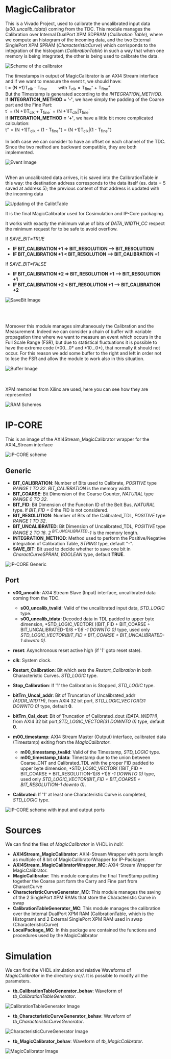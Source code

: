 # MagicCalibrator
This is a Vivado Project, used to calibrate the uncalibrated input data (*s00_uncalib_tdata*) coming from the TDC.
This module manages the Calibration over Internal DualPort XPM SDPRAM (*Calibration Table*), where we compute an histogram of the incoming data, and the two External SinglePort XPM SPRAM (*CharacteristicCurve*) which corrisponds to the integration of the histogram (*CalibrationTable*) in such a way that when one memory is being integrated, the other is being used to calibrate the data.

![Scheme of the calibrator ](doc/img/MagicCalScheme.svg)

The timestamps in output of MagicCalibrator is an AXI4 Stream interface and if we want to measure the event t, we should have:
<br/> t = (N +1)T<sub>clk</sub> - T<sub>fine</sub> &nbsp; &nbsp; &nbsp; &nbsp; with T<sub>clk</sub> = T<sub>fine</sub><sup>-</sup> + T<sub>fine</sub><sup>+</sup>
<br/>
But the Timestamp is generated according to the *INTEGRATION_METHOD*.
<br/>
If **INTEGRATION_METHOD = '-'**, we have simply the padding of the Coarse part and the Fine Part:
<br/> t<sup>-</sup> = (N +1)T<sub>clk</sub> + T<sub>fine</sub><sup>-</sup> = (N +1)T<sub>clk</sub>|T<sub>fine</sub><sup>-</sup>
<br/>
If **INTEGRATION_METHOD = '+'**, we have a little bit more complicated calculation:
<br/>
t<sup>+</sup> = (N +1)T<sub>clk</sub> + (1 - T<sub>fine</sub><sup>+</sup>) = (N +1)T<sub>clk</sub>|(1 - T<sub>fine</sub><sup>+</sup>)
<br/><br/>
In both case we can consider to have an offset on each channel of the TDC.
<br/>
Since the two method are backward compatible, they are both implemented.

![Event Image](doc/img/Event.png)
<br/><br/>

When an uncalibrated data arrives, it is saved into the CalibrationTable in this way: the destination address corresponds to the data itself (es. data = 5 saved at address 5); the previous content of that address is updated with the incoming data

![Updating of the CalibtTable ](doc/img/CalibUpdate.svg)

It is the final MagicCalibrator used for Cosimulation and IP-Core packaging.

It works with exactly the minimum value of bits of *DATA_WIDTH_CC* respect the minimum request for to be safe to avoid overflow.

If *SAVE_BIT=TRUE*

 - **IF BIT_CALIBRATION +1 => BIT_RESOLUTION --> BIT_RESOLUTION**
 - **IF BIT_CALIBRATION +1 < BIT_RESOLUTION  --> BIT_CALIBRATION +1**

If *SAVE_BIT=FALSE*  

 - **IF BIT_CALIBRATION +2 => BIT_RESOLUTION +1 --> BIT_RESOLUTION +1**
 - **IF BIT_CALIBRATION +2 < BIT_RESOLUTION +1  --> BIT_CALIBRATION +2**


![SaveBit Image](doc/img/SaveBit.png)


<br/>
<br/>
<br/>
Moreover this module manages simultaneously the Calibration and the Measurement. Indeed we can consider a chain of buffer with variable propagation time where we want to measure an event which occurs in the Full Scale Range (FSR), but due to statistical fluctuations it is possible to have the extreme code (*00...0* and *10...0*), that normally it should not occur. For this reason we add some buffer to the right and left in order not to lose the FSR and allow the module to work also in this situation.


![Buffer Image](doc/img/Buffer.png)


<br/>
<br/>
XPM memories from Xilinx are used, here you can see how they are represented

![RAM Schemes](doc/img/RAM_schemes.svg)


# IP-CORE

This is an image of the AXI4Stream_MagicCalibrator wrapper for the AXI4_Stream interface

![IP-CORE scheme](doc/img/IPCore_Closed.png)

## Generic

- **BIT_CALIBRATION**: Number of Bits used to Calibrate, *POSITIVE* type *RANGE  1  TO  32*. *BIT_CALIBRATION* is the memory width.
- **BIT_COARSE**: Bit Dimension of the Coarse Counter, *NATURAL* type *RANGE  0  TO  32*.
- **BIT_FID**: Bit Dimension of the Function ID of the Belt Bus, *NATURAL* type. If *BIT_FID = 0* the FID is not considered.
- **BIT_RESOLUTION**: Number of Bits of the Calibrated_TDL, *POSITIVE* type *RANGE  1  TO  32*.
- **BIT_UNCALIBRATED**: Bit Dimension of Uncalibrated_TDL, *POSITIVE* type *RANGE  2  TO  16*. *2 <sup>BIT_UNCALIBRATED</sup>-1* is the memory length.  
- **INTEGRATION_METHOD**: Method used to perform the Positive/Negative integration of Calibration Table, *STRING* type, default "-".
- **SAVE_BIT**: Bit used to decide whether to save one bit in *CharactCurveSPRAM*, *BOOLEAN* type, default **TRUE**.

![IP-CORE Generic](doc/img/Generic.svg)

## Port

- **s00_uncalib**: AXI4 Stream Slave (Input) interface, uncalibrated data coming from the TDC.
	- **s00_uncalib_tvalid**: Valid of the uncalibrated input data, *STD_LOGIC* type.
	- **s00_uncalib_tdata**: Decoded data in TDL padded to upper byte dimension, *STD_LOGIC_VECTOR( ((BIT_FID + BIT_COARSE + BIT_UNCALIBRATED-1)/8 +1)*8 -1 DOWNTO 0)* type, used only *STD_LOGIC_VECTOR(BIT_FID + BIT_COARSE + BIT_UNCALIBRATED-1 downto 0)*.

 - **reset**: Asynchronous reset active high (if '1' goto reset state).

 - **clk**: System clock.

 - **Restart_Calibration**: Bit which sets the *Restart_Calibration* in both Characteristic Curves. *STD_LOGIC* type.

 - **Stop_Calibration**: If '1' the Calibration is Stopped, *STD_LOGIC* type.

 - **bitTrn_Uncal_addr**: Bit of Truncation of Uncalibrated_addr *(ADDR_WIDTH)*, from AXI4 32 bit port, *STD_LOGIC_VECTOR(31 DOWNTO 0)* type, default **0**.

 - **bitTrn_Cal_dout**: Bit of Truncation of Calibrated_dout *(DATA_WIDTH)*, from AXI4 32 bit port,*STD_LOGIC_VECTOR(31 DOWNTO 0)*  type, default **0**.

 - **m00_timestamp**: AXI4 Stream Master (Output) interface, calibrated data (Timestamp) exiting from the *MagicCalibrator*.
    - **m00_timestamp_tvalid**: Valid of the Timestamp, *STD_LOGIC* type.
    - **m00_timestamp_tdata**: Timestamp due to the union between Coarse_CNT and Calibrated_TDL with the proper FID padded to upper byte dimension, *STD_LOGIC_VECTOR( ((BIT_FID + BIT_COARSE + BIT_RESOLUTION-1)/8 +1)*8 -1 DOWNTO 0)* type, used only *STD_LOGIC_VECTOR(BIT_FID + BIT_COARSE + BIT_RESOLUTION-1 downto 0)*.


 - **Calibrated**: If '1' at least one Characteristic Curve is completed, *STD_LOGIC* type.

 ![IP-CORE scheme with input and output ports](doc/img/IPCore_open.png)

# Sources

We can find the files of *MagicCalibrator* in VHDL in *hdl/*:
- **AXI4Stream_MagicCalibrator**: AXI4-Stream Wrapper with ports length as multiple of 8 bit of MagicCalibratorWrapper for IP-Packager.
- **AXI4Stream_MagicCalibratorWrapper_MC**: AXI4-Stream Wrapper for MagicCalibrator.
- **MagicCalibrator**: This module computes the final TimeStamp putting together the Coarse part form the Carry and Fine part from CharactCurve
- **CharacteristicCurveGenerator_MC**: This module manages the saving of the 2 SinglePort XPM RAMs that store the Characteristic Curve in swap
- **CalibrationTableGenerator_MC**: This module manages the calibration over the Internal DualPort XPM RAM (CalibrationTable, which is the Histogram) and 2 External SinglePort XPM RAM used in swap (CharacteristicCurve)
- **LocalPackage_MC**: In this package are contained the functions and procedures used by the MagicCalibrator


# Simulation

We can find the VHDL simulation and relative Waveforms of *MagicCalibrator* in the directory *src//*. It is possible to modify all the parameters.

 - **tb_CalibrationTableGenerator_behav**: Waveform of *tb_CalibrationTableGenerator*.

![CalibrationTableGenerator Image](doc/img/CalibrationTableGenerator.png)

 - **tb_CharacteristicCurveGenerator_behav**: Waveform of *tb_CharacteristicCurveGenerator*.

![CharacteristicCurveGenerator Image](doc/img/CharacteristicCurveGenerator.png)

 - **tb_MagicCalibrator_behav**: Waveform of *tb_MagicCalibrator*.

![MagicCalibrator Image](doc/img/MagicCalibrator.png)
